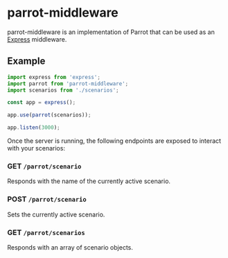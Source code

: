 # parrot-middleware

parrot-middleware is an implementation of Parrot that can be used as an [Express](http://expressjs.com/) middleware.

## Example

```js
import express from 'express';
import parrot from 'parrot-middleware';
import scenarios from './scenarios';

const app = express();

app.use(parrot(scenarios));

app.listen(3000);
```

Once the server is running, the following endpoints are exposed to interact with your scenarios:

### GET `/parrot/scenario`

Responds with the name of the currently active scenario.

### POST `/parrot/scenario`

Sets the currently active scenario.

### GET `/parrot/scenarios`

Responds with an array of scenario objects.